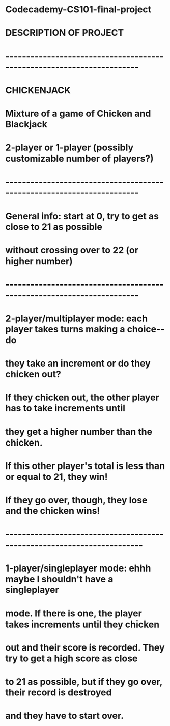 # Codecademy-CS101-final-project

# DESCRIPTION OF PROJECT
# ----------------------------------------------------------------------
# CHICKENJACK
# Mixture of a game of Chicken and Blackjack
# 2-player or 1-player (possibly customizable number of players?)
# ----------------------------------------------------------------------
# General info: start at 0, try to get as close to 21 as possible 
# without crossing over to 22 (or higher number)
# ----------------------------------------------------------------------
# 2-player/multiplayer mode: each player takes turns making a choice--do
# they take an increment or do they chicken out?
# If they chicken out, the other player has to take increments until
# they get a higher number than the chicken.
# If this other player's total is less than or equal to 21, they win!
# If they go over, though, they lose and the chicken wins!
# -----------------------------------------------------------------------
# 1-player/singleplayer mode: ehhh maybe I shouldn't have a singleplayer
# mode. If there is one, the player takes increments until they chicken
# out and their score is recorded. They try to get a high score as close
# to 21 as possible, but if they go over, their record is destroyed
# and they have to start over.
